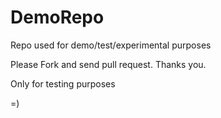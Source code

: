 # DemoRepo
Repo used for demo/test/experimental purposes

Please Fork and send pull request. Thanks you.

Only for testing purposes

=)
